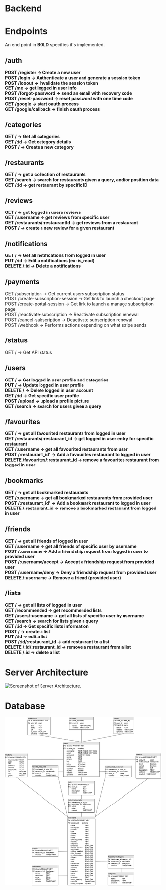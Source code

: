 # Backend

# Endpoints
An end point in **BOLD** specifies it's implemented.

## /auth
**POST /register → Create a new user  
POST /login → Authenticate a user and generate a session token  
POST /logout → Invalidate the session token  
GET /me → get logged in user info  
POST /forgot-password → send an email with recovery code  
POST /reset-password → reset password with one time code  
GET /google → start oauth process  
GET /google/callback → finish oauth process**

## /categories
**GET / → Get all categories   
GET /:id → Get category details  
POST / → Create a new category**  


## /restaurants
**GET /     → get a collection of restaurants  
GET /search → search for restaurants given a query, and/or position data  
GET /:id    → get restaurant by specific ID**


## /reviews
**GET / → get logged in users reviews  
GET /:username → get reviews from specific user  
GET /restaurants/:restaurantId → get reviews from a restaurant  
POST / → create a new review for a given restaurant**

## /notifications
**GET / → Get all notifications from logged in user  
PUT /:id → Edit a notifications (ex: is_read)   
DELETE /:id → Delete a notifications**  


## /payments
GET /subscription → Get current users subscription status  
POST /create-subscription-session → Get link to launch a checkout page  
POST /create-portal-session → Get link to launch a manage subscription page  
POST /reactivate-subscription → Reactivate subscription renewal  
POST /cancel-subscription → Deactivate subscription renewal  
POST /webhook → Performs actions depending on what stripe sends  

## /status
GET / → Get API status

## /users
**GET / → Get logged in user profile and categories   
PUT / → Update logged in user profile  
DELETE / → Delete logged in user account  
GET /:id → Get specific user profile  
POST /upload → upload a profile picture  
GET /search → search for users given a query**

## /favourites
**GET / → get all favourited restaurants from logged in user  
GET /restaurants/:restaurant_id → get logged in user entry for specific restaurant  
GET /:username → get all favourited restaurants from user  
POST /:restaurant_id' → Add a favourites restaurant to logged in user  
DELETE /favourites/:restaurant_id → remove a favourites restaurant from logged in user**

## /bookmarks
**GET / → get all bookmarked restaurants  
GET /:username → get all bookmarked restaurants from provided user   
POST /:restaurant_id' → Add a bookmark restaurant to logged in user  
DELETE /:restaurant_id → remove a bookmarked restaurant from logged in user**

## /friends
**GET / → get all friends of logged in user  
GET /:username → get all friends of specific user by username  
POST /:username → Add a friendship request from logged in user to provided user  
POST /:username/accept → Accept a friendship request from provided user  
POST /:username/deny → Deny a friendship request from provided user  
DELETE /:username → Remove a friend (provided user)**

## /lists
**GET / → get all lists of logged in user  
GET /recommended → get recommended lists  
GET /users/:username → get all lists of specific user by username  
GET /search → search for lists given a query  
GET /:id → Get specific lists information  
POST / → create a list  
PUT /:id → edit a list  
POST /:id/:restaurant_id → add restaurant to a list   
DELETE /:id/:restaurant_id → remove a restaurant from a list   
DELETE /:id → delete a list**

# Server Architecture
![Screenshot of Server Architecture.](server-architecture.png)


# Database
![Screenshot of database UML.](database/DATABASE-UML.png)


